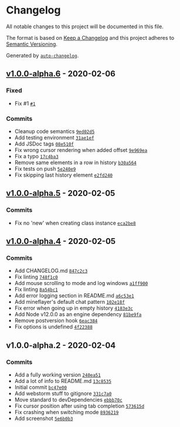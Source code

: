 # Changelog

All notable changes to this project will be documented in this file.

The format is based on [Keep a Changelog](https://keepachangelog.com/en/1.0.0/)
and this project adheres to [Semantic Versioning](https://semver.org/spec/v2.0.0.html).

Generated by [`auto-changelog`](https://github.com/CookPete/auto-changelog).

## [v1.0.0-alpha.6](https://github.com/wvffle/mineflayer-dashboard/compare/v1.0.0-alpha.5...v1.0.0-alpha.6) - 2020-02-06

### Fixed

- Fix #1 [`#1`](https://github.com/wvffle/mineflayer-dashboard/issues/1)

### Commits

- Cleanup code semantics [`9ed02d5`](https://github.com/wvffle/mineflayer-dashboard/commit/9ed02d50a69bdcc14a5bc892f3c9d5233b32488a)
- Add testing environment [`31ae1ef`](https://github.com/wvffle/mineflayer-dashboard/commit/31ae1ef1e6ba029c12193a73efc98d1812b6a710)
- Add JSDoc tags [`08e510f`](https://github.com/wvffle/mineflayer-dashboard/commit/08e510fa0ede41f126f21049426749adf8e6780a)
- Fix wrong cursor rendering when added offset [`9e969ea`](https://github.com/wvffle/mineflayer-dashboard/commit/9e969eababdb683538666352f95aceb220dea889)
- Fix a typo [`17c4ba3`](https://github.com/wvffle/mineflayer-dashboard/commit/17c4ba331f8a804714642dd3ee33320ed136731b)
- Remove same elements in a row in history [`b30a564`](https://github.com/wvffle/mineflayer-dashboard/commit/b30a564788c1d3eac1f2926e68b2e6c2ae5a078f)
- Fix tests on push [`5e240e9`](https://github.com/wvffle/mineflayer-dashboard/commit/5e240e963640e3c24beff2658463d434473be2db)
- Fix skipping last history element [`e2fd240`](https://github.com/wvffle/mineflayer-dashboard/commit/e2fd2409ea32c1b9cbd9241e0bba5bb079c97161)

## [v1.0.0-alpha.5](https://github.com/wvffle/mineflayer-dashboard/compare/v1.0.0-alpha.4...v1.0.0-alpha.5) - 2020-02-05

### Commits

- Fix no 'new' when creating class instance [`eca2be8`](https://github.com/wvffle/mineflayer-dashboard/commit/eca2be874027a8f9e4a9a0047ec673a72a7ae57a)

## [v1.0.0-alpha.4](https://github.com/wvffle/mineflayer-dashboard/compare/v1.0.0-alpha.2...v1.0.0-alpha.4) - 2020-02-05

### Commits

- Add CHANGELOG.md [`847c2c3`](https://github.com/wvffle/mineflayer-dashboard/commit/847c2c345a115e809ec8a20302dedf791453af06)
- Fix linting [`748f1c0`](https://github.com/wvffle/mineflayer-dashboard/commit/748f1c0a5477a504ed11369b5d9ba78cc7224d6b)
- Add mouse scrolling to mode and log windows [`a1ff900`](https://github.com/wvffle/mineflayer-dashboard/commit/a1ff900294b0cb26b269222de5be8d9f01eba04d)
- Fix linting [`8a54bc1`](https://github.com/wvffle/mineflayer-dashboard/commit/8a54bc1265e21814fdeecc835f16e7c9ceaf2259)
- Add error logging section in README.md [`a6c53e1`](https://github.com/wvffle/mineflayer-dashboard/commit/a6c53e17fc6f3036e36488215dc78ca04c73373e)
- Add mineflayer's default chat pattern [`102e18f`](https://github.com/wvffle/mineflayer-dashboard/commit/102e18faa7976c53fb8b03d3bc44d2b57a9634c8)
- Fix error when going up in empty history [`4183e3c`](https://github.com/wvffle/mineflayer-dashboard/commit/4183e3c43ff3618774b67fb0d390fddb13004ff3)
- Add Node v12.0.0 as an engine dependency [`81be9fa`](https://github.com/wvffle/mineflayer-dashboard/commit/81be9faa1c64d7efd5e34d4b75a79ecf11f5629a)
- Remove postversion hook [`6eac384`](https://github.com/wvffle/mineflayer-dashboard/commit/6eac384608ae5e02c140ce7f894858815af53d72)
- Fix options is undefined [`4f22388`](https://github.com/wvffle/mineflayer-dashboard/commit/4f2238849cfb340ece605ec626c130746bf7cd8b)

## v1.0.0-alpha.2 - 2020-02-04

### Commits

- Add a fully working version [`240ea51`](https://github.com/wvffle/mineflayer-dashboard/commit/240ea5162116b2ca15f9c64910c359930d40302c)
- Add a lot of info to README.md [`13c8535`](https://github.com/wvffle/mineflayer-dashboard/commit/13c8535ffdfa60805e625a2abbcd2cfe34226783)
- Initial commit [`bc47e00`](https://github.com/wvffle/mineflayer-dashboard/commit/bc47e009671fc6e38c2bbb5ea65ff107f3a97ce4)
- Add webstorm stuff to gitignore [`331c7a0`](https://github.com/wvffle/mineflayer-dashboard/commit/331c7a067a4c93f6675e5ec90e6a9890b31572b3)
- Move standard to devDependencies [`ebbb70c`](https://github.com/wvffle/mineflayer-dashboard/commit/ebbb70c63960cd0c333bcbd8afd12da4ac1be28b)
- Fix cursor position after using tab completion [`573615d`](https://github.com/wvffle/mineflayer-dashboard/commit/573615d646ff05162f201e7ce65cf274af6bc5e5)
- Fix crashing when switching mode [`8936219`](https://github.com/wvffle/mineflayer-dashboard/commit/89362192b6398d299a229bf2749ab8b584c7d6af)
- Add screenshot [`5e6b0b3`](https://github.com/wvffle/mineflayer-dashboard/commit/5e6b0b3bb3744e6f3e8baee5e30914caf1385c9e)
